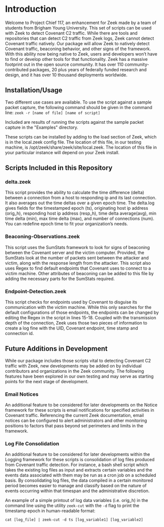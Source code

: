 <h1>Introduction</h1>

Welcome to Project Chief 117, an enhancement for Zeek made by a team of students from Brigham Young University. This set of scripts can be used with Zeek to detect Covenant C2 traffic. While there are tools and repositories that can detect C2 traffic from Zeek logs, Zeek cannot detect Covenant traffic natively. Our package will allow Zeek to natively detect Covenant traffic, beaconing behavior, and other signs of the framework. With this ability now being native to Zeek, users and developers won’t have to find or develop other tools for that functionality.
Zeek has a massive footprint out in the open source community. It has over 110 community-contributed packages, 20 plus years of federally funded research and design, and it has over 10 thousand deployments worldwide.


<h2>Installation/Usage</h2>

Two different use cases are available. To use the script against a sample packet capture, the following command should be given in the command line: 
`zeek -r [name of file] [name of script]`

Included are results of running the scripts against the sample packet capture in the "Examples" directory.



These scripts can be installed by adding to the load section of Zeek, which is in the local.zeek config file. The location of this file, in our testing machine, is /opt/zeek/share/zeek/site/local.zeek. The location of this file in your particular instance will depend on your Zeek install. 



<h2>Scripts Included in this Repository</h2>

<h3>delta.zeek</h3>

This script provides the ability to calculate the time difference (delta) between a connection from a host to responding ip and its last connection. It also averages out the time deltas over a given epoch time. The delta.log gives fields for the timestamped epoch (ts), originating host ip address (orig_h), responding host ip address (resp_h), time delta average(avg), min time delta (min), max time delta (max), and number of connections (num).
You can redefine epoch time to fit your organization’s needs.


<h3>Beaconing-Observations.zeek</h3>

This script uses the SumStats framework to look for signs of beaconing between the Covenant server and the victim computer. Provided, the SumStats look at the number of packets sent between the attacker and victim, along with the response length from the attacker. This script also uses Regex to find default endpoints that Covenant uses to connect to a victim machine. Other attributes of beaconing can be added to this file by adding the necessary parts for the SumStats required. 

<h3>Endpoint-Detection.zeek</h3>

This script checks for endpoints used by Covenant to disguise its communication with the victim machine. While this only searches for the default configurations of those endpoints, the endpoints can be changed by editing the Regex in the script in lines 15-18. Coupled with the transmission depth of the connection, Zeek uses those two pieces of information to create a log fine with the UID, Covenant endpoint, time stamp and connection id. 


<h2>Future Additions in Development</h2>

While our package includes those scripts vital to detecting Covenant C2 traffic with Zeek, new developments may be added on by individual contributors and organizations in the Zeek community. The following features have been explored in our own testing and may serve as starting points for the next stage of development.

<h3>Email Notices</h3>

An additional feature to be considered for later developments on the Notice framework for these scripts is email notifications for specified activities in Covenant traffic. Referencing the current Zeek documentation, email notices can be configured to alert administrators and other monitoring positions to factors that pass beyond set perimeters and limits in the framework.

<h3>Log File Consolidation</h3>

An additional feature to be considered for later developments within the Logging framework for these scripts is consolidation of log files produced from Covenant traffic detection. For instance, a bash shell script which takes the existing log files as input and extracts certain variables and the events data associated with them may be run as a cron job on a scheduled basis. By consolidating log files, the data compiled in a certain monitored period becomes easier to manage and classify based on the nature of events occurring within that timespan and the administrative discretion.

An example of a simple printout of log data variables (i.e. orig_h) in the command line using the utility `zeek-cut` with the `-d` flag to print the timestamp epoch in human-readable format:

`cat [log_file] | zeek-cut -d ts [log_variable1] [log_variable2]`
